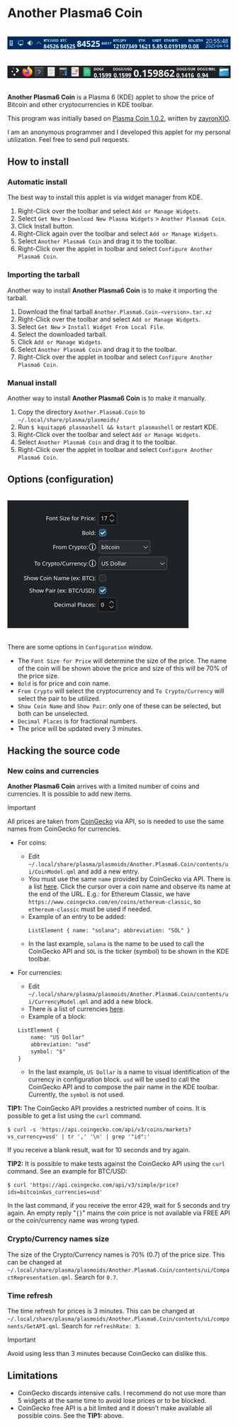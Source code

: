 # Another Plasma6 Coin

<br>![Example of toolbar](screenshots/toolbar.png)<br><br>
<br>![Example of toolbar](screenshots/toolbar2.png)<br><br>

__Another Plasma6 Coin__ is a Plasma 6 (KDE) applet to show the price of Bitcoin and other cryptocurrencies in KDE toolbar.

This program was initially based on [Plasma Coin 1.0.2](https://store.kde.org/p/2242677/), written by [zayronXIO](https://store.kde.org/u/zayronXIO).

I am an anonymous programmer and I developed this applet for my personal utilization. Feel free to send pull requests.


## How to install

### Automatic install

The best way to install this applet is via widget manager from KDE.

1. Right-Click over the toolbar and select `Add or Manage Widgets`.
2. Select `Get New` > `Download New Plasma Widgets` > `Another Plasma6 Coin`.
3. Click Install button.
4. Right-Click again over the toolbar and select `Add or Manage Widgets`.
5. Select `Another Plasma6 Coin` and drag it to the toolbar.
6. Right-Click over the applet in toolbar and select `Configure Another Plasma6 Coin`.

### Importing the tarball

Another way to install __Another Plasma6 Coin__ is to make it importing the tarball.

1. Download the final tarball `Another.Plasma6.Coin-<version>.tar.xz`
2. Right-Click over the toolbar and select `Add or Manage Widgets`.
3. Select `Get New` > `Install Widget From Local File`.
4. Select the downloaded tarball.
5. Click `Add or Manage Widgets`.
6. Select `Another Plasma6 Coin` and drag it to the toolbar.
7. Right-Click over the applet in toolbar and select `Configure Another Plasma6 Coin`.

### Manual install

Another way to install __Another Plasma6 Coin__ is to make it manually.

1. Copy the directory `Another.Plasma6.Coin` to `~/.local/share/plasma/plasmoids/`
2. Run `$ kquitapp6 plasmashell && kstart plasmashell` or restart KDE.
3. Right-Click over the toolbar and select `Add or Manage Widgets`.
4. Select `Another Plasma6 Coin` and drag it to the toolbar.
5. Right-Click over the applet in toolbar and select `Configure Another Plasma6 Coin`.

## Options (configuration)

<br>![Configuration Window](screenshots/configuration.png)<br><br>

There are some options in `Configuration` window.

* The `Font Size for Price` will determine the size of the price. The name of the coin will be shown above the price and size of this will be 70% of the price size.
* `Bold` is for price and coin name.
* `From Crypto` will select the cryptocurrency and `To Crypto/Currency` will select the pair to be utilized.
* `Show Coin Name` and `Show Pair`: only one of these can be selected, but both can be unselected.
* `Decimal Places` is for fractional numbers.
* The price will be updated every 3 minutes.

## Hacking the source code

### New coins and currencies

__Another Plasma6 Coin__ arrives with a limited number of coins and currencies. It is possible to add new items.

> [!IMPORTANT]
> All prices are taken from [CoinGecko](https://www.coingecko.com) via API, so is needed to use the same names from CoinGecko for currencies.

* For coins:
  * Edit `~/.local/share/plasma/plasmoids/Another.Plasma6.Coin/contents/ui/CoinModel.qml` and add a new entry.
  * You must use the same `name` provided by CoinGecko via API. There is a list [here](https://www.coingecko.com/en/all-cryptocurrencies). Click the cursor over a coin name and observe its name at the end of the URL. E.g.: for Ethereum Classic, we have `https://www.coingecko.com/en/coins/ethereum-classic`, so `ethereum-classic` must be used if needed.
  * Example of an entry to be added:
    ```
    ListElement { name: "solana"; abbreviation: "SOL" }
    ```
  * In the last example, `solana` is the name to be used to call the CoinGecko API and `SOL` is the ticker (symbol) to be shown in the KDE toolbar.

* For currencies:
  * Edit `~/.local/share/plasma/plasmoids/Another.Plasma6.Coin/contents/ui/CurrencyModel.qml` and add a new block.
  * There is a list of currencies [here](https://docs.coingecko.com/reference/simple-supported-currencies).
  * Example of a block:
  ```
  ListElement {
      name: "US Dollar"
      abbreviation: "usd"
      symbol: "$"
  }
  ```
  * In the last example, `US Dollar` is a name to visual identification of the currency in configuration block. `usd` will be used to call the CoinGecko API and to compose the pair name in the KDE toolbar. Currently, the `symbol` is not used.

__TIP1:__ The CoinGecko API provides a restricted number of coins. It is possible to get a list using the  `curl` command.

```
$ curl -s 'https://api.coingecko.com/api/v3/coins/markets?vs_currency=usd' | tr ',' '\n' | grep '"id":'
```

If you receive a blank result, wait for 10 seconds and try again.

__TIP2:__ It is possible to make tests against the CoinGecko API using the `curl` command. See an example for BTC/USD:

```
$ curl 'https://api.coingecko.com/api/v3/simple/price?ids=bitcoin&vs_currencies=usd'
```

In the last command, if you receive the error 429, wait for 5 seconds and try again. An empty reply "`{}`" mains the coin price is not available via FREE API or the coin/currency name was wrong typed.

### Crypto/Currency names size

The size of the Crypto/Currency names is 70% (0.7) of the price size. This can be changed at `~/.local/share/plasma/plasmoids/Another.Plasma6.Coin/contents/ui/CompactRepresentation.qml`. Search for `0.7`.

### Time refresh

The time refresh for prices is 3 minutes. This can be changed at `~/.local/share/plasma/plasmoids/Another.Plasma6.Coin/contents/ui/components/GetAPI.qml`. Search for `refreshRate: 3`.

> [!IMPORTANT]
> Avoid using less than 3 minutes because CoinGecko can dislike this.

## Limitations

* CoinGecko discards intensive calls. I recommend do not use more than 5 widgets at the same time to avoid lose prices or to be blocked.
* CoinGecko free API is a bit limited and it doesn't make available all possible coins. See the __TIP1:__ above.
